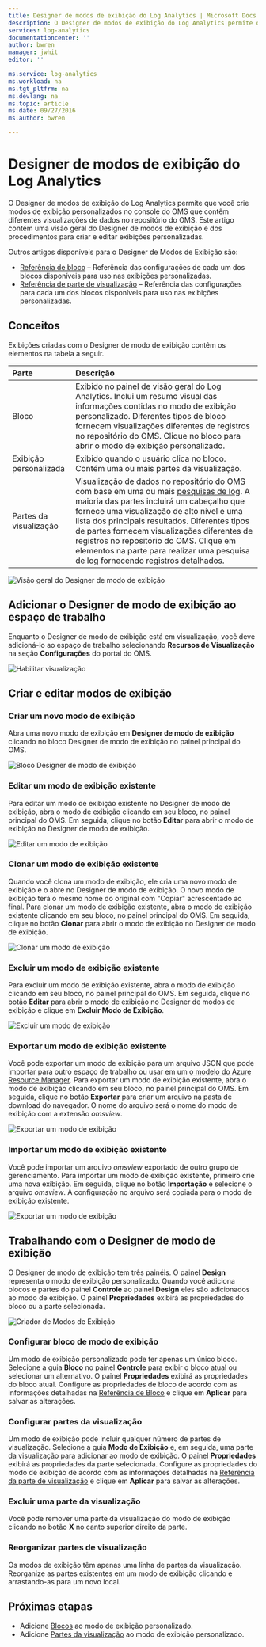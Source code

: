 ```yaml
---
title: Designer de modos de exibição do Log Analytics | Microsoft Docs
description: O Designer de modos de exibição do Log Analytics permite que você crie exibições personalizadas no console do OMS que contêm diferentes visualizações de dados no repositório do OMS. Este artigo contém uma visão geral do Designer de modos de exibição e dos procedimentos para criar e editar exibições personalizadas.
services: log-analytics
documentationcenter: ''
author: bwren
manager: jwhit
editor: ''

ms.service: log-analytics
ms.workload: na
ms.tgt_pltfrm: na
ms.devlang: na
ms.topic: article
ms.date: 09/27/2016
ms.author: bwren

---
```

# <a name="log-analytics-view-designer"></a>Designer de modos de exibição do Log Analytics
O Designer de modos de exibição do Log Analytics permite que você crie modos de exibição personalizados no console do OMS que contêm diferentes visualizações de dados no repositório do OMS. Este artigo contém uma visão geral do Designer de modos de exibição e dos procedimentos para criar e editar exibições personalizadas.

Outros artigos disponíveis para o Designer de Modos de Exibição são:

* [Referência de bloco](log-analytics-view-designer-tiles.md) – Referência das configurações de cada um dos blocos disponíveis para uso nas exibições personalizadas. 
* [Referência de parte de visualização](log-analytics-view-designer-parts.md) – Referência das configurações para cada um dos blocos disponíveis para uso nas exibições personalizadas. 

## <a name="concepts"></a>Conceitos
Exibições criadas com o Designer de modo de exibição contêm os elementos na tabela a seguir.

| Parte | Descrição |
|:--- |:--- |
| Bloco |Exibido no painel de visão geral do Log Analytics.  Inclui um resumo visual das informações contidas no modo de exibição personalizado.  Diferentes tipos de bloco fornecem visualizações diferentes de registros no repositório do OMS.  Clique no bloco para abrir o modo de exibição personalizado. |
| Exibição personalizada |Exibido quando o usuário clica no bloco.  Contém uma ou mais partes da visualização. |
| Partes da visualização |Visualização de dados no repositório do OMS com base em uma ou mais [pesquisas de log](log-analytics-log-searches.md).  A maioria das partes incluirá um cabeçalho que fornece uma visualização de alto nível e uma lista dos principais resultados.  Diferentes tipos de partes fornecem visualizações diferentes de registros no repositório do OMS.  Clique em elementos na parte para realizar uma pesquisa de log fornecendo registros detalhados. |

![Visão geral do Designer de modo de exibição](media/log-analytics-view-designer/overview.png)

## <a name="add-view-designer-to-your-workspace"></a>Adicionar o Designer de modo de exibição ao espaço de trabalho
Enquanto o Designer de modo de exibição está em visualização, você deve adicioná-lo ao espaço de trabalho selecionando **Recursos de Visualização** na seção **Configurações** do portal do OMS.

![Habilitar visualização](media/log-analytics-view-designer/preview.png)

## <a name="creating-and-editing-views"></a>Criar e editar modos de exibição
### <a name="create-a-new-view"></a>Criar um novo modo de exibição
Abra uma novo modo de exibição em **Designer de modo de exibição** clicando no bloco Designer de modo de exibição no painel principal do OMS.

![Bloco Designer de modo de exibição](media/log-analytics-view-designer/view-designer-tile.png)

### <a name="edit-an-existing-view"></a>Editar um modo de exibição existente
Para editar um modo de exibição existente no Designer de modo de exibição, abra o modo de exibição clicando em seu bloco, no painel principal do OMS.  Em seguida, clique no botão **Editar** para abrir o modo de exibição no Designer de modo de exibição.

![Editar um modo de exibição](media/log-analytics-view-designer/menu-edit.png)

### <a name="clone-an-existing-view"></a>Clonar um modo de exibição existente
Quando você clona um modo de exibição, ele cria uma novo modo de exibição e o abre no Designer de modo de exibição.  O novo modo de exibição terá o mesmo nome do original com "Copiar" acrescentado ao final.  Para clonar um modo de exibição existente, abra o modo de exibição existente clicando em seu bloco, no painel principal do OMS.  Em seguida, clique no botão **Clonar** para abrir o modo de exibição no Designer de modo de exibição.

![Clonar um modo de exibição](media/log-analytics-view-designer/edit-menu-clone.png)

### <a name="delete-an-existing-view"></a>Excluir um modo de exibição existente
Para excluir um modo de exibição existente, abra o modo de exibição clicando em seu bloco, no painel principal do OMS.  Em seguida, clique no botão **Editar** para abrir o modo de exibição no Designer de modos de exibição e clique em **Excluir Modo de Exibição**.

![Excluir um modo de exibição](media/log-analytics-view-designer/edit-menu-delete.png)

### <a name="export-an-existing-view"></a>Exportar um modo de exibição existente
Você pode exportar um modo de exibição para um arquivo JSON que pode importar para outro espaço de trabalho ou usar em um [o modelo do Azure Resource Manager](../resource-group-authoring-templates.md).  Para exportar um modo de exibição existente, abra o modo de exibição clicando em seu bloco, no painel principal do OMS.  Em seguida, clique no botão **Exportar** para criar um arquivo na pasta de download do navegador.  O nome do arquivo será o nome do modo de exibição com a extensão *omsview*.

![Exportar um modo de exibição](media/log-analytics-view-designer/edit-menu-export.png)

### <a name="import-an-existing-view"></a>Importar um modo de exibição existente
Você pode importar um arquivo *omsview* exportado de outro grupo de gerenciamento.  Para importar um modo de exibição existente, primeiro crie uma nova exibição.  Em seguida, clique no botão **Importação** e selecione o arquivo *omsview*.  A configuração no arquivo será copiada para o modo de exibição existente.

![Exportar um modo de exibição](media/log-analytics-view-designer/edit-menu-import.png)

## <a name="working-with-view-designer"></a>Trabalhando com o Designer de modo de exibição
O Designer de modo de exibição tem três painéis.  O painel **Design** representa o modo de exibição personalizado.  Quando você adiciona blocos e partes do painel **Controle** ao painel **Design** eles são adicionados ao modo de exibição.  O painel **Propriedades** exibirá as propriedades do bloco ou a parte selecionada.

![Criador de Modos de Exibição](media/log-analytics-view-designer/view-designer-screenshot.png)

### <a name="configure-view-tile"></a>Configurar bloco de modo de exibição
Um modo de exibição personalizado pode ter apenas um único bloco.  Selecione a guia **Bloco** no painel **Controle** para exibir o bloco atual ou selecionar um alternativo.  O painel **Propriedades** exibirá as propriedades do bloco atual.  Configure as propriedades de bloco de acordo com as informações detalhadas na [Referência de Bloco](log-analytics-view-designer-tiles.md) e clique em **Aplicar** para salvar as alterações.

### <a name="configure-visualization-parts"></a>Configurar partes da visualização
Um modo de exibição pode incluir qualquer número de partes de visualização.  Selecione a guia **Modo de Exibição** e, em seguida, uma parte da visualização para adicionar ao modo de exibição.  O painel **Propriedades** exibirá as propriedades da parte selecionada.  Configure as propriedades do modo de exibição de acordo com as informações detalhadas na [Referência da parte de visualização](log-analytics-view-designer-parts.md) e clique em **Aplicar** para salvar as alterações.

### <a name="delete-a-visualization-part"></a>Excluir uma parte da visualização
Você pode remover uma parte da visualização do modo de exibição clicando no botão **X** no canto superior direito da parte.

### <a name="rearrange-visualization-parts"></a>Reorganizar partes de visualização
Os modos de exibição têm apenas uma linha de partes da visualização.  Reorganize as partes existentes em um modo de exibição clicando e arrastando-as para um novo local.

## <a name="next-steps"></a>Próximas etapas
* Adicione [Blocos](log-analytics-view-designer-tiles.md) ao modo de exibição personalizado.
* Adicione [Partes da visualização](log-analytics-view-designer-parts.md) ao modo de exibição personalizado.

<!--HONumber=Oct16_HO2-->


